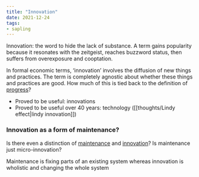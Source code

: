 ```yaml
---
title: "Innovation"
date: 2021-12-24
tags:
- sapling
---
```


Innovation: the word to hide the lack of substance. A term gains popularity because it resonates with the zeitgeist, reaches buzzword status, then suffers from overexposure and cooptation.

In formal economic terms, ‘innovation’ involves the diffusion of new things and practices. The term is completely agnostic about whether these things and practices are good. How much of this is tied back to the definition of [progress](thoughts/progress.md)?

* Proved to be useful: innovations
* Proved to be useful over 40 years: technology ([[thoughts/Lindy effect|lindy innovation]])

### Innovation as a form of maintenance?
Is there even a distinction of [maintenance](thoughts/maintenance.md) and [innovation](thoughts/innovation.md)? Is maintenance just micro-innovation?

Maintenance is fixing parts of an existing system whereas innovation is wholistic and changing the whole system
